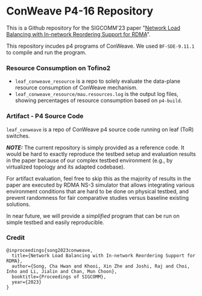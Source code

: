 # ConWeave P4-16 Repository

This is a Github repository for the SIGCOMM'23 paper "[Network Load Balancing with In-network Reordering Support for RDMA](https://doi.org/10.1145/3603269.3604849)".

This repository incudes p4 programs of ConWeave. 
We used `BF-SDE-9.11.1` to compile and run the program.

### Resource Consumption on Tofino2
* `leaf_conweave_resource` is a repo to solely evaluate the data-plane resource consumption of ConWeave mechanism.
* `leaf_conweave_resource/mau.resources.log` is the output log files, showing percentages of resource consumption based on `p4-build`.

### Artifact - P4 Source Code
`leaf_conweave` is a repo of ConWeave p4 source code running on leaf (ToR) switches.

**_NOTE:_** The current repository is simply provided as a reference code. 
It would be hard to exactly reproduce the testbed setup and evaluation results in the paper because of our complex testbed environment (e.g., by virtualized topology and its adapted codebase).

For artifact evaluation, feel free to skip this as the majority of results in the paper are executed by RDMA NS-3 simulator that allows integrating various environment conditions that are hard to be done on physical testbed, and prevent randomness for fair comparative studies versus baseline existing solutions.

In near future, we will provide a _simplified_ program that can be run on simple testbed and easily reproducible. 

### Credit

```
@inproceedings{song2023conweave,
  title={Network Load Balancing with In-network Reordering Support for RDMA},
  author={Song, Cha Hwan and Khooi, Xin Zhe and Joshi, Raj and Choi, Inho and Li, Jialin and Chan, Mun Choon},
  booktitle={Proceedings of SIGCOMM},
  year={2023}
}
```
